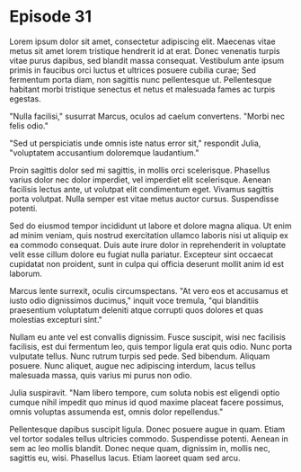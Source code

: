 # Episode 31

Lorem ipsum dolor sit amet, consectetur adipiscing elit. Maecenas vitae metus sit amet lorem tristique hendrerit id at erat. Donec venenatis turpis vitae purus dapibus, sed blandit massa consequat. Vestibulum ante ipsum primis in faucibus orci luctus et ultrices posuere cubilia curae; Sed fermentum porta diam, non sagittis nunc pellentesque ut. Pellentesque habitant morbi tristique senectus et netus et malesuada fames ac turpis egestas.

"Nulla facilisi," susurrat Marcus, oculos ad caelum convertens. "Morbi nec felis odio."

"Sed ut perspiciatis unde omnis iste natus error sit," respondit Julia, "voluptatem accusantium doloremque laudantium."

Proin sagittis dolor sed mi sagittis, in mollis orci scelerisque. Phasellus varius dolor nec dolor imperdiet, vel imperdiet elit scelerisque. Aenean facilisis lectus ante, ut volutpat elit condimentum eget. Vivamus sagittis porta volutpat. Nulla semper est vitae metus auctor cursus. Suspendisse potenti.

Sed do eiusmod tempor incididunt ut labore et dolore magna aliqua. Ut enim ad minim veniam, quis nostrud exercitation ullamco laboris nisi ut aliquip ex ea commodo consequat. Duis aute irure dolor in reprehenderit in voluptate velit esse cillum dolore eu fugiat nulla pariatur. Excepteur sint occaecat cupidatat non proident, sunt in culpa qui officia deserunt mollit anim id est laborum.

Marcus lente surrexit, oculis circumspectans. "At vero eos et accusamus et iusto odio dignissimos ducimus," inquit voce tremula, "qui blanditiis praesentium voluptatum deleniti atque corrupti quos dolores et quas molestias excepturi sint."

Nullam eu ante vel est convallis dignissim. Fusce suscipit, wisi nec facilisis facilisis, est dui fermentum leo, quis tempor ligula erat quis odio. Nunc porta vulputate tellus. Nunc rutrum turpis sed pede. Sed bibendum. Aliquam posuere. Nunc aliquet, augue nec adipiscing interdum, lacus tellus malesuada massa, quis varius mi purus non odio.

Julia suspiravit. "Nam libero tempore, cum soluta nobis est eligendi optio cumque nihil impedit quo minus id quod maxime placeat facere possimus, omnis voluptas assumenda est, omnis dolor repellendus."

Pellentesque dapibus suscipit ligula. Donec posuere augue in quam. Etiam vel tortor sodales tellus ultricies commodo. Suspendisse potenti. Aenean in sem ac leo mollis blandit. Donec neque quam, dignissim in, mollis nec, sagittis eu, wisi. Phasellus lacus. Etiam laoreet quam sed arcu.